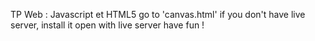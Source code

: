 TP Web : Javascript et HTML5
go to 'canvas.html'
if you don't have live server, install it
open with live server
have fun ! 
